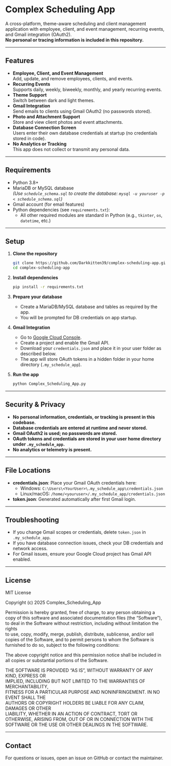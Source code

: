 # Complex Scheduling App

A cross-platform, theme-aware scheduling and client management application with employee, client, and event management, recurring events, and Gmail integration (OAuth2).  
**No personal or tracing information is included in this repository.**

---

## Features

- **Employee, Client, and Event Management**  
  Add, update, and remove employees, clients, and events.
- **Recurring Events**  
  Supports daily, weekly, biweekly, monthly, and yearly recurring events.
- **Theme Support**  
  Switch between dark and light themes.
- **Gmail Integration**  
  Send emails to clients using Gmail OAuth2 (no passwords stored).
- **Photo and Attachment Support**  
  Store and view client photos and event attachments.
- **Database Connection Screen**  
  Users enter their own database credentials at startup (no credentials stored in code).
- **No Analytics or Tracking**  
  This app does not collect or transmit any personal data.

---

## Requirements

- Python 3.8+
- MariaDB or MySQL database  
  *(Use `schedule_schema.sql` to create the database: `mysql -u youruser -p < schedule_schema.sql`)*
- Gmail account (for email features)
- Python dependencies (see `requirements.txt`):
    - All other required modules are standard in Python (e.g., `tkinter`, `os`, `datetime`, etc.)

---

## Setup

1. **Clone the repository**
    ```sh
    git clone https://github.com/Darkkitten39/complex-scheduling-app.git
    cd complex-scheduling-app
    ```

2. **Install dependencies**
    ```sh
    pip install -r requirements.txt
    ```

3. **Prepare your database**
    - Create a MariaDB/MySQL database and tables as required by the app.
    - You will be prompted for DB credentials on app startup.

4. **Gmail Integration**
    - Go to [Google Cloud Console](https://console.cloud.google.com/).
    - Create a project and enable the Gmail API.
    - Download your `credentials.json` and place it in your user folder as described below.
    - The app will store OAuth tokens in a hidden folder in your home directory (`.my_schedule_app`).

5. **Run the app**
    ```sh
    python Complex_Scheduling_App.py
    ```

---

## Security & Privacy

- **No personal information, credentials, or tracking is present in this codebase.**
- **Database credentials are entered at runtime and never stored.**
- **Gmail OAuth2 is used; no passwords are stored.**
- **OAuth tokens and credentials are stored in your user home directory under `.my_schedule_app`.**
- **No analytics or telemetry is present.**

---

## File Locations

- **credentials.json**: Place your Gmail OAuth credentials here:
    - Windows: `C:\Users\<YourUser>\.my_schedule_app\credentials.json`
    - Linux/macOS: `/home/<youruser>/.my_schedule_app/credentials.json`
- **token.json**: Generated automatically after first Gmail login.

---

## Troubleshooting

- If you change Gmail scopes or credentials, delete `token.json` in `.my_schedule_app`.
- If you have database connection issues, check your DB credentials and network access.
- For Gmail issues, ensure your Google Cloud project has Gmail API enabled.

---

## License

MIT License

Copyright (c) 2025 Complex_Scheduling_App

Permission is hereby granted, free of charge, to any person obtaining a copy
of this software and associated documentation files (the “Software”), to deal
in the Software without restriction, including without limitation the rights  
to use, copy, modify, merge, publish, distribute, sublicense, and/or sell     
copies of the Software, and to permit persons to whom the Software is         
furnished to do so, subject to the following conditions:                      

The above copyright notice and this permission notice shall be included in all
copies or substantial portions of the Software.                               

THE SOFTWARE IS PROVIDED “AS IS”, WITHOUT WARRANTY OF ANY KIND, EXPRESS OR    
IMPLIED, INCLUDING BUT NOT LIMITED TO THE WARRANTIES OF MERCHANTABILITY,      
FITNESS FOR A PARTICULAR PURPOSE AND NONINFRINGEMENT. IN NO EVENT SHALL THE   
AUTHORS OR COPYRIGHT HOLDERS BE LIABLE FOR ANY CLAIM, DAMAGES OR OTHER       
LIABILITY, WHETHER IN AN ACTION OF CONTRACT, TORT OR OTHERWISE, ARISING FROM, 
OUT OF OR IN CONNECTION WITH THE SOFTWARE OR THE USE OR OTHER DEALINGS IN THE 
SOFTWARE.

---

## Contact

For questions or issues, open an issue on GitHub or contact the maintainer.